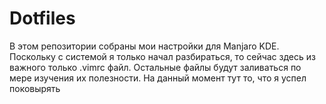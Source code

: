 # Dotfiles
В этом репозитории собраны мои настройки для Manjaro KDE. Поскольку с системой я только начал разбираться,
то сейчас здесь из важного только .vimrc файл. Остальные файлы будут заливаться по мере изучения их полезности. 
На данный момент тут то, что я успел поковырять
